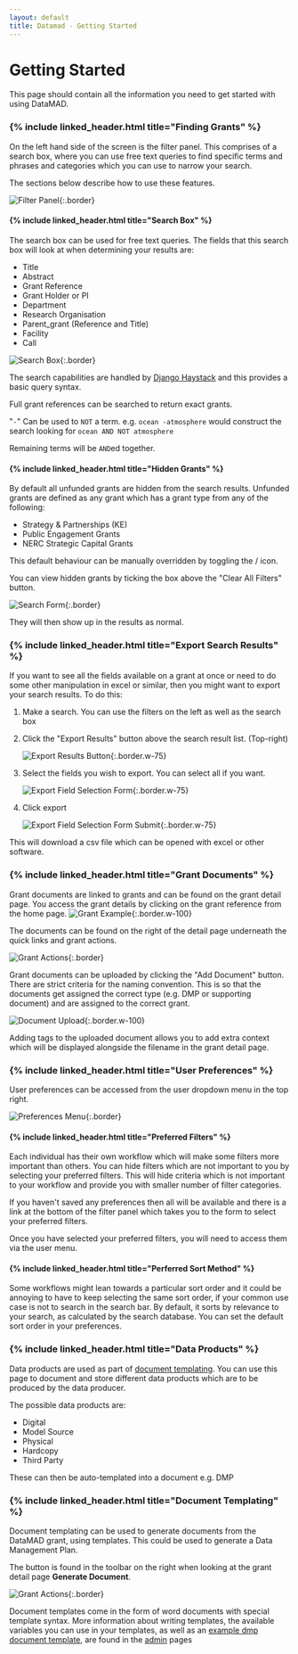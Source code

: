 ```yaml
---
layout: default
title: Datamad - Getting Started
---
```


# Getting Started

This page should contain all the information you need to get started with using DataMAD.

### {% include linked_header.html title="Finding Grants" %}

On the left hand side of the screen is the filter panel. This comprises of a search box, where you can use free text queries to 
find specific terms and phrases and categories which you can use to narrow your search.

The sections below describe how to use these features.

![Filter Panel](/assets/images/tutorial/Filter_panel.png){:.border}

#### {% include linked_header.html title="Search Box" %}

The search box can be used for free text queries. The fields that this search box will look at when determining your results are:
- Title
- Abstract
- Grant Reference
- Grant Holder or PI
- Department
- Research Organisation
- Parent_grant (Reference and Title)
- Facility
- Call

![Search Box](/assets/images/tutorial/search_box.png){:.border}

The search capabilities are handled by [Django Haystack](https://django-haystack.readthedocs.io/en/master/) and this provides a
basic query syntax.

Full grant references can be searched to return exact grants.

"`-`" Can be used to `NOT` a term. e.g. `ocean -atmosphere` would construct the search looking for `ocean AND NOT atmosphere`

Remaining terms will be `AND`ed together.

#### {% include linked_header.html title="Hidden Grants" %}

By default all unfunded grants are hidden from the search results. Unfunded grants
are defined as any grant which has a grant type from any of the following:

- Strategy & Partnerships (KE)
- Public Engagement Grants
- NERC Strategic Capital Grants

This default behaviour can be manually overridden by toggling the <i class="far fa-eye text-success"></i>/<i class="far fa-eye-slash text-success"></i>
icon. 

You can view hidden grants by ticking the box above the "Clear All Filters" button.

![Search Form](/assets/images/tutorial/search_form.png){:.border}

They will then show up in the results as normal.

### {% include linked_header.html title="Export Search Results" %}

If you want to see all the fields available on a grant at once or need to do some other manipulation in excel or similar, then 
you might want to export your search results. To do this:
1. Make a search. You can use the filters on the left as well as the search box

2. Click the "Export Results" button above the search result list. (Top-right)

    ![Export Results Button](/assets/images/tutorial/export_results_button.png){:.border.w-75}

3. Select the fields you wish to export. You can select all if you want.

    ![Export Field Selection Form](/assets/images/tutorial/export_field_select_form.png){:.border.w-75}

4. Click export

    ![Export Field Selection Form Submit](/assets/images/tutorial/export_field_select_form_export_button.png){:.border.w-75}


This will download a csv file which can be opened with excel or other software. 


### {% include linked_header.html title="Grant Documents" %}

Grant documents are linked to grants and can be found on the grant detail page. You access the grant details by clicking on
the grant reference from the home page.
![Grant Example](/assets/images/tutorial/grant_table.png){:.border.w-100}

The documents can be found on the right of the detail page underneath the quick links and grant actions.

![Grant Actions](/assets/images/tutorial/grant_toolbar.png){:.border}

Grant documents can be uploaded by clicking the "Add Document" button.
There are strict criteria for the naming convention. This is so that the documents get 
assigned the correct type (e.g. DMP or supporting document) and are assigned to the correct grant.

![Document Upload](/assets/images/tutorial/document_upload.png){:.border.w-100}

Adding tags to the uploaded document allows you to add extra context which will be displayed
alongside the filename in the grant detail page.

### {% include linked_header.html title="User Preferences" %}

User preferences can be accessed from the user dropdown menu in the top right.

![Preferences Menu](/assets/images/tutorial/Preferences_Menu.png){:.border}

#### {% include linked_header.html title="Preferred Filters" %}

Each individual has their own workflow which will make some filters more important than others. You can hide 
filters which are not important to you by selecting your preferred filters. This will hide criteria which is not important to your
workflow and provide you with smaller number of filter categories.

If you haven't saved any preferences then all will be available and there is a link at the bottom of the filter panel which 
takes you to the form to select your preferred filters.

Once you have selected your preferred filters, you will need to access them via the user menu.



#### {% include linked_header.html title="Perferred Sort Method" %}

Some workflows might lean towards a particular sort order and it could be annoying to have to keep selecting the same sort order, if
your common use case is not to search in the search bar. By default, it sorts by relevance to your search, as calculated by the search database. 
You can set the default sort order in your preferences.

### {% include linked_header.html title="Data Products" %}

Data products are used as part of [document templating](#document-templating). You can use this page to document and store different
data products which are to be produced by the data producer.

The possible data products are:

- Digital
- Model Source
- Physical
- Hardcopy
- Third Party

These can then be auto-templated into a document e.g. DMP 


### {% include linked_header.html title="Document Templating" %}

Document templating can be used to generate documents from the DataMAD grant, using templates. This could be used
to generate a Data Management Plan.

The button is found in the toolbar on the right when looking at the grant detail page **Generate Document**.

![Grant Actions](/assets/images/tutorial/grant_actions.png){:.border}

Document templates come in the form of word documents with special template syntax. More information about writing templates, 
the available variables you can use in your templates, as well as an [example dmp document template](/assets/files/ceda_dmp_template.docx), are found in the [admin](/admin_users#document-templates) pages 